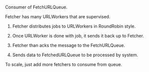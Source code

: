 Consumer of FetchURLQueue.

Fetcher has many URLWorkers that are supervised.

1) Fetcher distributes jobs to URLWorkers in RoundRobin style.

2) Once URLWorker is done with job, it sends it back up to Fetcher.

3) Fetcher than acks the message to the FetchURLQueue.

4) Sends data to FetchedURLQueue to be processed by system.


To scale, just add more fetchers to consume from queue.
